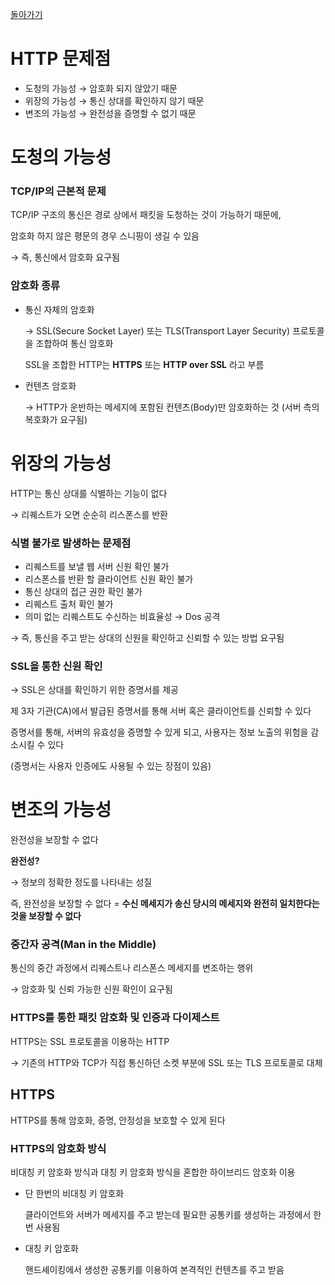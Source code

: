 [돌아가기](./README.md)
# HTTP 문제점

- 도청의 가능성 → 암호화 되지 않았기 때문
- 위장의 가능성 → 통신 상대를 확인하지 않기 때문
- 변조의 가능성 → 완전성을 증명할 수 없기 때문

# 도청의 가능성

### TCP/IP의 근본적 문제

TCP/IP 구조의 통신은 경로 상에서 패킷을 도청하는 것이 가능하기 때문에,

암호화 하지 않은 평문의 경우 스니핑이 생길 수 있음

→ 즉, 통신에서 암호화 요구됨

### 암호화 종류

- 통신 자체의 암호화

    → SSL(Secure Socket Layer) 또는 TLS(Transport Layer Security) 프로토콜을 조합하여 통신 암호화

    SSL을 조합한 HTTP는 **HTTPS** 또는 **HTTP over SSL** 라고 부름

- 컨텐츠 암호화

    → HTTP가 운반하는 메세지에 포함된 컨텐츠(Body)만 암호화하는 것 (서버 측의 복호화가 요구됨)

# 위장의 가능성

HTTP는 통신 상대를 식별하는 기능이 없다

→ 리퀘스트가 오면 순순히 리스폰스를 반환

### 식별 불가로 발생하는 문제점

- 리퀘스트를 보낼 웹 서버 신원 확인 불가
- 리스폰스를 반환 할 클라이언트 신원 확인 불가
- 통신 상대의 접근 권한 확인 불가
- 리퀘스트 출처 확인 불가
- 의미 없는 리퀘스트도 수신하는 비효율성 → Dos 공격

→ 즉, 통신을 주고 받는 상대의 신원을 확인하고 신뢰할 수 있는 방법 요구됨

### SSL을 통한 신원 확인

→ SSL은 상대를 확인하기 위한 증명서를 제공

제 3자 기관(CA)에서 발급된 증명서를 통해 서버 혹은 클라이언트를 신뢰할 수 있다

증명서를 통해, 서버의 유효성을 증명할 수 있게 되고, 사용자는 정보 노출의 위험을 감소시킬 수 있다

(증명서는 사용자 인증에도 사용될 수 있는 장점이 있음)

# 변조의 가능성

완전성을 보장할 수 없다

**완전성?**

→ 정보의 정확한 정도를 나타내는 성질

즉, 완전성을 보장할 수 없다 = **수신 메세지가 송신 당시의 메세지와 완전히 일치한다는 것을 보장할 수 없다**

### 중간자 공격(Man in the Middle)

통신의 중간 과정에서 리퀘스트나 리스폰스 메세지를 변조하는 행위

→ 암호화 및 신뢰 가능한 신원 확인이 요구됨

### HTTPS를 통한 패킷 암호화 및 인증과 다이제스트

HTTPS는 SSL 프로토콜을 이용하는 HTTP

→ 기존의 HTTP와 TCP가 직접 통신하던 소켓 부분에 SSL 또는 TLS 프로토콜로 대체

## HTTPS

HTTPS를 통해 암호화, 증명, 안정성을 보호할 수 있게 된다

### HTTPS의 암호화 방식

비대칭 키 암호화 방식과 대칭 키 암호화 방식을 혼합한 하이브리드 암호화 이용

- 단 한번의 비대칭 키 암호화

    클라이언트와 서버가 메세지를 주고 받는데 필요한 공통키를 생성하는 과정에서 한번 사용됨

- 대칭 키 암호화

    핸드셰이킹에서 생성한 공통키를 이용하여 본격적인 컨텐츠를 주고 받음
